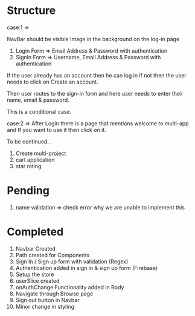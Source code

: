# Structure

case:1 =>

NavBar should be visible
Image in the background on the log-in page

1. Login Form => Email Address & Password with authentication
2. SignIn Form => Username, Email Address & Password with authentication

If the user already has an account then he can log in if not then the user needs to click on Create an account.

Then user routes to the sign-in form and here user needs to enter their name, email & password.

This is a conditional case.

case:2 => After Login there is a page that mentions welcome to multi-app and If you want to use it then click on it.

To be continued...

1. Create multi-project
2. cart application
3. star rating

# Pending

1. name validation => check error why we are unable to implement this

# Completed

1. Navbar Created
2. Path created for Components
3. Sign In / Sign up form with validation (Regex)
4. Authentication added in sign in & sign up form (Firebase)
5. Setup the store
6. userSlice created
7. onAuthChange Functionality added in Body
8. Navigate through Browse page
9. Sign out button in Navbar
10. Minor change in styling
